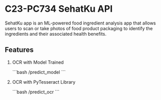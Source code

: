 # C23-PC734 SehatKu API
<p>SehatKu app is an ML-powered food ingredient analysis app that allows 
users to scan or take
photos of food product packaging to identify the ingredients and their 
associated health benefits.</p>

## Features
<ol>
    <li>
	<p>
	    OCR with Model Trained
	</p>
        ```bash
    	/predict_model
        ```
    </li>
    <li>
	<p>
	    OCR with PyTesseract Library
	</p>
	```bash
	/predict_ocr
	```
    </li>
</ol>

